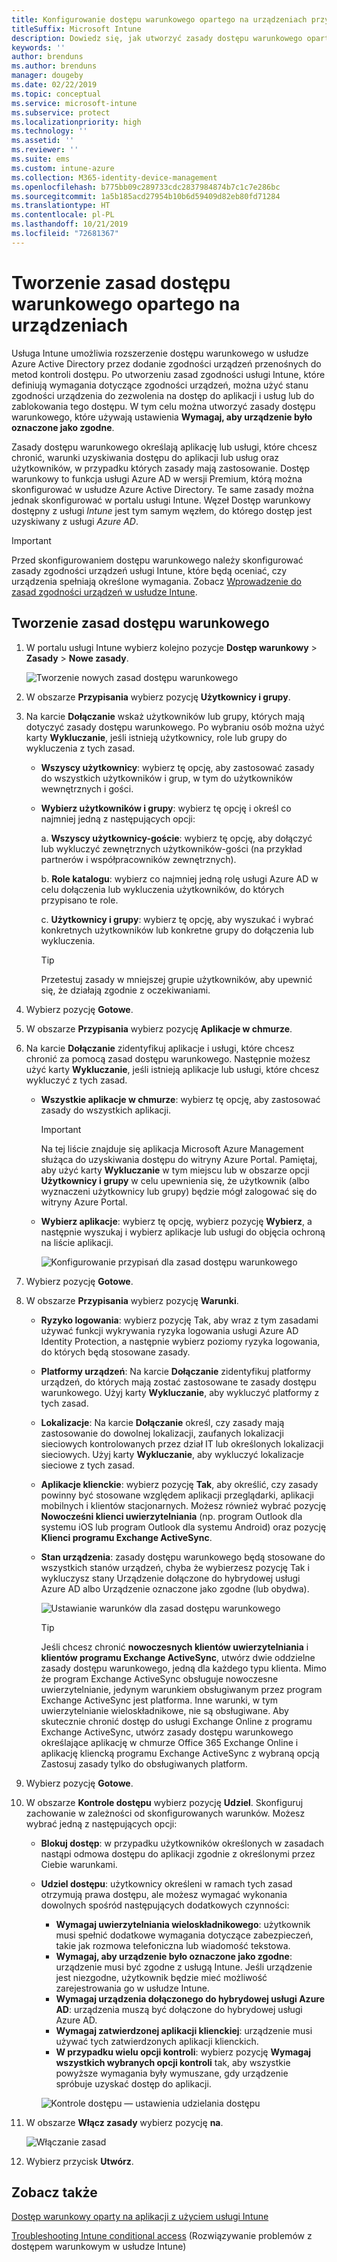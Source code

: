 ```yaml
---
title: Konfigurowanie dostępu warunkowego opartego na urządzeniach przy użyciu usługi Intune
titleSuffix: Microsoft Intune
description: Dowiedz się, jak utworzyć zasady dostępu warunkowego opartego na urządzeniach na podstawie zgodności urządzeń usługi Microsoft Intune i zarządzania aplikacjami mobilnymi.
keywords: ''
author: brenduns
ms.author: brenduns
manager: dougeby
ms.date: 02/22/2019
ms.topic: conceptual
ms.service: microsoft-intune
ms.subservice: protect
ms.localizationpriority: high
ms.technology: ''
ms.assetid: ''
ms.reviewer: ''
ms.suite: ems
ms.custom: intune-azure
ms.collection: M365-identity-device-management
ms.openlocfilehash: b775bb09c289733cdc2837984874b7c1c7e286bc
ms.sourcegitcommit: 1a5b185acd27954b10b6d59409d82eb80fd71284
ms.translationtype: HT
ms.contentlocale: pl-PL
ms.lasthandoff: 10/21/2019
ms.locfileid: "72681367"
---
```

# <a name="create-a-device-based-conditional-access-policy"></a>Tworzenie zasad dostępu warunkowego opartego na urządzeniach

Usługa Intune umożliwia rozszerzenie dostępu warunkowego w usłudze Azure Active Directory przez dodanie zgodności urządzeń przenośnych do metod kontroli dostępu. Po utworzeniu zasad zgodności usługi Intune, które definiują wymagania dotyczące zgodności urządzeń, można użyć stanu zgodności urządzenia do zezwolenia na dostęp do aplikacji i usług lub do zablokowania tego dostępu. W tym celu można utworzyć zasady dostępu warunkowego, które używają ustawienia **Wymagaj, aby urządzenie było oznaczone jako zgodne**.  

Zasady dostępu warunkowego określają aplikację lub usługi, które chcesz chronić, warunki uzyskiwania dostępu do aplikacji lub usług oraz użytkowników, w przypadku których zasady mają zastosowanie. Dostęp warunkowy to funkcja usługi Azure AD w wersji Premium, którą można skonfigurować w usłudze Azure Active Directory. Te same zasady można jednak skonfigurować w portalu usługi Intune. Węzeł Dostęp warunkowy dostępny z usługi *Intune* jest tym samym węzłem, do którego dostęp jest uzyskiwany z usługi *Azure AD*.  

> [!IMPORTANT]
> Przed skonfigurowaniem dostępu warunkowego należy skonfigurować zasady zgodności urządzeń usługi Intune, które będą oceniać, czy urządzenia spełniają określone wymagania. Zobacz [Wprowadzenie do zasad zgodności urządzeń w usłudze Intune](device-compliance-get-started.md).

## <a name="create-conditional-access-policy"></a>Tworzenie zasad dostępu warunkowego

1. W portalu usługi Intune wybierz kolejno pozycje **Dostęp warunkowy** > **Zasady** > **Nowe zasady**.
   
    ![Tworzenie nowych zasad dostępu warunkowego](./media/create-conditional-access-intune/create-ca.png)
 
2. W obszarze **Przypisania** wybierz pozycję **Użytkownicy i grupy**. 
3. Na karcie **Dołączanie** wskaż użytkowników lub grupy, których mają dotyczyć zasady dostępu warunkowego. Po wybraniu osób można użyć karty **Wykluczanie**, jeśli istnieją użytkownicy, role lub grupy do wykluczenia z tych zasad.  
    - **Wszyscy użytkownicy**: wybierz tę opcję, aby zastosować zasady do wszystkich użytkowników i grup, w tym do użytkowników wewnętrznych i gości.
  
    - **Wybierz użytkowników i grupy**: wybierz tę opcję i określ co najmniej jedną z następujących opcji:
  
      a. **Wszyscy użytkownicy-goście**: wybierz tę opcję, aby dołączyć lub wykluczyć zewnętrznych użytkowników-gości (na przykład partnerów i współpracowników zewnętrznych).
       
      b. **Role katalogu**: wybierz co najmniej jedną rolę usługi Azure AD w celu dołączenia lub wykluczenia użytkowników, do których przypisano te role.
      
      c. **Użytkownicy i grupy**: wybierz tę opcję, aby wyszukać i wybrać konkretnych użytkowników lub konkretne grupy do dołączenia lub wykluczenia.
     
       > [!TIP]  
       > Przetestuj zasady w mniejszej grupie użytkowników, aby upewnić się, że działają zgodnie z oczekiwaniami.
4. Wybierz pozycję **Gotowe**.
5. W obszarze **Przypisania** wybierz pozycję **Aplikacje w chmurze**. 
6. Na karcie **Dołączanie** zidentyfikuj aplikacje i usługi, które chcesz chronić za pomocą zasad dostępu warunkowego. Następnie możesz użyć karty **Wykluczanie**, jeśli istnieją aplikacje lub usługi, które chcesz wykluczyć z tych zasad.
    - **Wszystkie aplikacje w chmurze**: wybierz tę opcję, aby zastosować zasady do wszystkich aplikacji.
      > [!IMPORTANT]  
      > Na tej liście znajduje się aplikacja Microsoft Azure Management służąca do uzyskiwania dostępu do witryny Azure Portal. Pamiętaj, aby użyć karty **Wykluczanie** w tym miejscu lub w obszarze opcji **Użytkownicy i grupy** w celu upewnienia się, że użytkownik (albo wyznaczeni użytkownicy lub grupy) będzie mógł zalogować się do witryny Azure Portal. 

    - **Wybierz aplikacje**: wybierz tę opcję, wybierz pozycję **Wybierz**, a następnie wyszukaj i wybierz aplikacje lub usługi do objęcia ochroną na liście aplikacji.
    
      ![Konfigurowanie przypisań dla zasad dostępu warunkowego](./media/create-conditional-access-intune/create-ca-select-apps.png)

7. Wybierz pozycję **Gotowe**.
8. W obszarze **Przypisania** wybierz pozycję **Warunki**.
    - **Ryzyko logowania**: wybierz pozycję Tak, aby wraz z tym zasadami używać funkcji wykrywania ryzyka logowania usługi Azure AD Identity Protection, a następnie wybierz poziomy ryzyka logowania, do których będą stosowane zasady.
    - **Platformy urządzeń**: Na karcie **Dołączanie** zidentyfikuj platformy urządzeń, do których mają zostać zastosowane te zasady dostępu warunkowego. Użyj karty **Wykluczanie**, aby wykluczyć platformy z tych zasad.
    - **Lokalizacje**: Na karcie **Dołączanie** określ, czy zasady mają zastosowanie do dowolnej lokalizacji, zaufanych lokalizacji sieciowych kontrolowanych przez dział IT lub określonych lokalizacji sieciowych. Użyj karty **Wykluczanie**, aby wykluczyć lokalizacje sieciowe z tych zasad. 
    - **Aplikacje klienckie**: wybierz pozycję **Tak**, aby określić, czy zasady powinny być stosowane względem aplikacji przeglądarki, aplikacji mobilnych i klientów stacjonarnych. Możesz również wybrać pozycję **Nowocześni klienci uwierzytelniania** (np. program Outlook dla systemu iOS lub program Outlook dla systemu Android) oraz pozycję **Klienci programu Exchange ActiveSync**.
    - **Stan urządzenia**: zasady dostępu warunkowego będą stosowane do wszystkich stanów urządzeń, chyba że wybierzesz pozycję Tak i wykluczysz stany Urządzenie dołączone do hybrydowej usługi Azure AD albo Urządzenie oznaczone jako zgodne (lub obydwa).
    
      ![Ustawianie warunków dla zasad dostępu warunkowego](./media/create-conditional-access-intune/create-ca-device-platforms.png)

      > [!TIP]  
      > Jeśli chcesz chronić **nowoczesnych klientów uwierzytelniania** i **klientów programu Exchange ActiveSync**, utwórz dwie oddzielne zasady dostępu warunkowego, jedną dla każdego typu klienta. Mimo że program Exchange ActiveSync obsługuje nowoczesne uwierzytelnianie, jedynym warunkiem obsługiwanym przez program Exchange ActiveSync jest platforma. Inne warunki, w tym uwierzytelnianie wieloskładnikowe, nie są obsługiwane. Aby skutecznie chronić dostęp do usługi Exchange Online z programu Exchange ActiveSync, utwórz zasady dostępu warunkowego określające aplikację w chmurze Office 365 Exchange Online i aplikację kliencką programu Exchange ActiveSync z wybraną opcją Zastosuj zasady tylko do obsługiwanych platform.

9. Wybierz pozycję **Gotowe**.
10. W obszarze **Kontrole dostępu** wybierz pozycję **Udziel**. Skonfiguruj zachowanie w zależności od skonfigurowanych warunków.  Możesz wybrać jedną z następujących opcji:
    - **Blokuj dostęp**: w przypadku użytkowników określonych w zasadach nastąpi odmowa dostępu do aplikacji zgodnie z określonymi przez Ciebie warunkami.
    - **Udziel dostępu**: użytkownicy określeni w ramach tych zasad otrzymują prawa dostępu, ale możesz wymagać wykonania dowolnych spośród następujących dodatkowych czynności:
      - **Wymagaj uwierzytelniania wieloskładnikowego**: użytkownik musi spełnić dodatkowe wymagania dotyczące zabezpieczeń, takie jak rozmowa telefoniczna lub wiadomość tekstowa.
      - **Wymagaj, aby urządzenie było oznaczone jako zgodne**: urządzenie musi być zgodne z usługą Intune. Jeśli urządzenie jest niezgodne, użytkownik będzie mieć możliwość zarejestrowania go w usłudze Intune. 
      - **Wymagaj urządzenia dołączonego do hybrydowej usługi Azure AD**: urządzenia muszą być dołączone do hybrydowej usługi Azure AD.
      - **Wymagaj zatwierdzonej aplikacji klienckiej**: urządzenie musi używać tych zatwierdzonych aplikacji klienckich. 
      - **W przypadku wielu opcji kontroli**: wybierz pozycję **Wymagaj wszystkich wybranych opcji kontroli** tak, aby wszystkie powyższe wymagania były wymuszane, gdy urządzenie spróbuje uzyskać dostęp do aplikacji.
    
      ![Kontrole dostępu — ustawienia udzielania dostępu](./media/create-conditional-access-intune/create-ca-grant-access-settings.png)
 
11. W obszarze **Włącz zasady** wybierz pozycję **na**.
     
     ![Włączanie zasad](./media/create-conditional-access-intune/enable-policy.png)

12. Wybierz przycisk **Utwórz**.

## <a name="see-also"></a>Zobacz także
[Dostęp warunkowy oparty na aplikacji z użyciem usługi Intune](app-based-conditional-access-intune.md)

[Troubleshooting Intune conditional access](https://support.microsoft.com/help/4456106) (Rozwiązywanie problemów z dostępem warunkowym w usłudze Intune)
